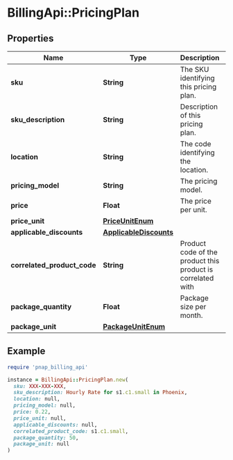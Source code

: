 # BillingApi::PricingPlan

## Properties

| Name | Type | Description | Notes |
| ---- | ---- | ----------- | ----- |
| **sku** | **String** | The SKU identifying this pricing plan. |  |
| **sku_description** | **String** | Description of this pricing plan. | [optional] |
| **location** | **String** | The code identifying the location. |  |
| **pricing_model** | **String** | The pricing model. |  |
| **price** | **Float** | The price per unit. |  |
| **price_unit** | [**PriceUnitEnum**](PriceUnitEnum.md) |  |  |
| **applicable_discounts** | [**ApplicableDiscounts**](ApplicableDiscounts.md) |  | [optional] |
| **correlated_product_code** | **String** | Product code of the product this product is correlated with | [optional] |
| **package_quantity** | **Float** | Package size per month. | [optional] |
| **package_unit** | [**PackageUnitEnum**](PackageUnitEnum.md) |  | [optional] |

## Example

```ruby
require 'pnap_billing_api'

instance = BillingApi::PricingPlan.new(
  sku: XXX-XXX-XXX,
  sku_description: Hourly Rate for s1.c1.small in Phoenix,
  location: null,
  pricing_model: null,
  price: 0.22,
  price_unit: null,
  applicable_discounts: null,
  correlated_product_code: s1.c1.small,
  package_quantity: 50,
  package_unit: null
)
```

